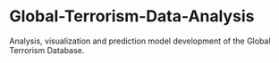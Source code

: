 # Global-Terrorism-Data-Analysis
Analysis, visualization and prediction model development of the Global Terrorism Database.
